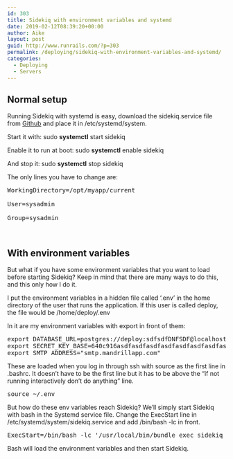 ```yaml
---
id: 303
title: Sidekiq with environment variables and systemd
date: 2019-02-12T08:39:20+00:00
author: Aike
layout: post
guid: http://www.runrails.com/?p=303
permalink: /deploying/sidekiq-with-environment-variables-and-systemd/
categories:
  - Deploying
  - Servers
---
```

## Normal setup

Running Sidekiq with systemd is easy, download the sidekiq.service file from <a href="https://github.com/mperham/sidekiq/blob/master/examples/systemd/sidekiq.service" target="_blank" rel="noopener">Github</a> and place it in /etc/systemd/system.

Start it with: sudo **systemctl** start sidekiq

Enable it to run at boot: sudo **systemctl** enable sidekiq

And stop it: sudo **systemctl** stop sidekiq

The only lines you have to change are:

<pre class="lang:default decode:true ">WorkingDirectory=/opt/myapp/current 

User=sysadmin

Group=sysadmin</pre>

&nbsp;

## With environment variables

But what if you have some environment variables that you want to load before starting Sidekiq? Keep in mind that there are many ways to do this, and this only how I do it.

I put the environment variables in a hidden file called &#8216;.env&#8217; in the home directory of the user that runs the application. If this user is called deploy, the file would be /home/deploy/.env

In it are my environment variables with export in front of them:

<pre class="lang:default decode:true ">export DATABASE_URL=postgres://deploy:sdfsdfDNFSDF@localhost/my_prod_db
export SECRET_KEY_BASE=640c916asdfasdfasdfasdfasdfasdfasdfasdf
export SMTP_ADDRESS="smtp.mandrillapp.com"
</pre>

These are loaded when you log in through ssh with source as the first line in .bashrc. It doesn&#8217;t have to be the first line but it has to be above the &#8220;if not running interactively don&#8217;t do anything&#8221; line.

<pre class="lang:default decode:true">source ~/.env</pre>

But how do these env variables reach Sidekiq? We&#8217;ll simply start Sidekiq with bash in the Systemd service file. Change the ExecStart line in /etc/systemd/system/sidekiq.service and add /bin/bash -lc in front.

<pre class="lang:default decode:true">ExecStart=/bin/bash -lc '/usr/local/bin/bundle exec sidekiq -e production -C /home/sysadmin/checkout/config/sidekiq.yml'
</pre>

Bash will load the environment variables and then start Sidekiq.